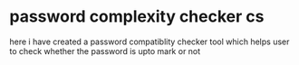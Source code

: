 # password complexity checker cs 
 here i have created a password compatiblity checker tool which helps user to check whether the password is upto mark or not 
